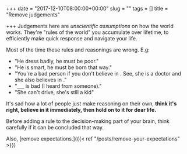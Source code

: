 +++
date = "2017-12-10T08:00:00+00:00"
slug = ""
tags = []
title = "Remove judgements"

+++
Judgements here are _unscientific assumptions_ on how the world works. They're "rules of the world" you accumulate over lifetime, to efficiently make quick response and navigate your life.

Most of the time these rules and reasonings are wrong. E.g:

* "He dress badly, he must be poor."
* "He is smart, he must be born that way."
* "You're a bad person if you don't believe in <religion>. See, she is a doctor and she also believes in <religion>."
* "___ is bad (I heard from someone)."
* "She can't drive, she's still a kid"

It's sad how a lot of people just make reasoning on their own, **think it's right, believe in it immediately, then hold on to it for dear life.**

Before adding a rule to the decision-making part of your brain, think carefully if it can be concluded that way.

Also, [remove expectations.]({{< ref "/posts/remove-your-expectations" >}})